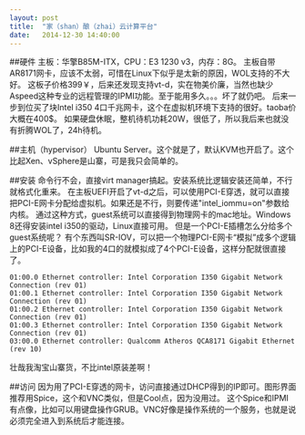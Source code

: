 ```yaml
---
layout: post
title:  "家（shan）酿（zhai）云计算平台"
date:   2014-12-30 14:40:00
---
```


##硬件
主板：华擎B85M-ITX，CPU：E3 1230 v3，内存：8G。
主板自带AR8171网卡，应该不太弱，可惜在Linux下似乎是太新的原因，WOL支持的不大好。
这板子价格399￥，后来还发现支持vt-d，实在物美价廉，当然也缺少Aspeed这种专业的远程管理的IPMI功能。至于能用多久。。。坏了就仍吧。
后来一步到位买了块Intel i350 4口千兆网卡，这个在虚拟机环境下支持的很好。taoba价大概在400$。
如果硬盘休眠，整机待机功耗20W，很低了，所以我后来也就没有折腾WOL了，24h待机。

##主机（hypervisor）
Ubuntu Server。这个就是了，默认KVM也开启了。这个比起Xen、vSphere是山寨，可是我只会简单的。

##安装
命令行不会，直接virt manager搞起。安装系统比逻辑安装还简单，不行就格式化重来。
在主板UEFI开启了vt-d之后，可以使用PCI-E穿透，就可以直接把PCI-E网卡分配给虚拟机。如果还是不行，则要传递"intel_iommu=on"参数给内核。
通过这种方式，guest系统可以直接得到物理网卡的mac地址。Windows 8还得安装intel i350的驱动，Linux直接可用。
但是一个PCI-E插槽怎么分给多个guest系统呢？
有个东西叫SR-IOV，可以把一个物理PCI-E网卡“模拟”成多个逻辑上的PCI-E设备，比如我的4口的就模拟成了4个PCI-E设备，这样分配就很直接了。

    01:00.0 Ethernet controller: Intel Corporation I350 Gigabit Network Connection (rev 01)
    01:00.1 Ethernet controller: Intel Corporation I350 Gigabit Network Connection (rev 01)
    01:00.2 Ethernet controller: Intel Corporation I350 Gigabit Network Connection (rev 01)
    01:00.3 Ethernet controller: Intel Corporation I350 Gigabit Network Connection (rev 01)
    03:00.0 Ethernet controller: Qualcomm Atheros QCA8171 Gigabit Ethernet (rev 10)

壮哉我淘宝山寨货，不比intel原装差啊！

##访问
因为用了PCI-E穿透的网卡，访问直接通过DHCP得到的IP即可。图形界面推荐用Spice，这个和VNC类似，但是Cool点，因为没用过。
这个Spice和IPMI有点像，比如可以用键盘操作GRUB。VNC好像是操作系统的一个服务，也就是说必须完全进入到系统后才能连接。